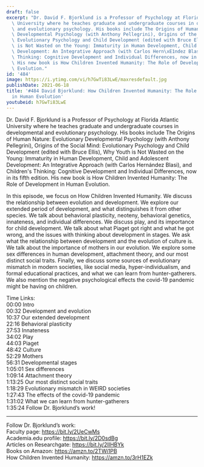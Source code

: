 ```yaml
---
draft: false
excerpt: "Dr. David F. Bjorklund is a Professor of Psychology at Florida Atlantic\
  \ University where he teaches graduate and undergraduate courses in developmental\
  \ and evolutionary psychology. His books include The Origins of Human Nature: Evolutionary\
  \ Developmental Psychology (with Anthony Pellegrini), Origins of the Social Mind:\
  \ Evolutionary Psychology and Child Development (edited with Bruce Ellis), Why Youth\
  \ is Not Wasted on the Young: Immaturity in Human Development, Child and Adolescent\
  \ Development: An Integrative Approach (with Carlos Hern\xE1ndez Blasi), and Children's\
  \ Thinking: Cognitive Development and Individual Differences, now in its fifth edition.\
  \ His new book is How Children Invented Humanity: The Role of Development in Human\
  \ Evolution."
id: '484'
image: https://i.ytimg.com/vi/h7GwTi83LwE/maxresdefault.jpg
publishDate: 2021-06-18
title: '#484 David Bjorklund: How Children Invented Humanity: The Role of Development
  in Human Evolution'
youtubeid: h7GwTi83LwE
---
```

Dr. David F. Bjorklund is a Professor of Psychology at Florida Atlantic University where he teaches graduate and undergraduate courses in developmental and evolutionary psychology. His books include The Origins of Human Nature: Evolutionary Developmental Psychology (with Anthony Pellegrini), Origins of the Social Mind: Evolutionary Psychology and Child Development (edited with Bruce Ellis), Why Youth is Not Wasted on the Young: Immaturity in Human Development, Child and Adolescent Development: An Integrative Approach (with Carlos Hernández Blasi), and Children's Thinking: Cognitive Development and Individual Differences, now in its fifth edition. His new book is How Children Invented Humanity: The Role of Development in Human Evolution.

In this episode, we focus on How Children Invented Humanity. We discuss the relationship between evolution and development. We explore our extended period of development, and what distinguishes it from other species. We talk about behavioral plasticity, neoteny, behavioral genetics, innateness, and individual differences. We discuss play, and its importance for child development. We talk about what Piaget got right and what he got wrong, and the issues with thinking about development in stages. We ask what the relationship between development and the evolution of culture is. We talk about the importance of mothers in our evolution. We explore some sex differences in human development, attachment theory, and our most distinct social traits. Finally, we discuss some sources of evolutionary mismatch in modern societies, like social media, hyper-individualism, and formal educational practices, and what we can learn from hunter-gatherers. We also mention the negative psychological effects the covid-19 pandemic might be having on children.

Time Links:  
00:00 Intro  
00:32  Development and evolution  
10:37  Our extended development  
22:16  Behavioral plasticity  
27:53  Innateness  
34:02  Play  
44:03  Piaget  
48:42  Culture  
52:29  Mothers  
56:31  Developmental stages  
1:05:01  Sex differences  
1:09:14  Attachment theory  
1:13:25  Our most distinct social traits  
1:18:29  Evolutionary mismatch in WEIRD societies  
1:27:43  The effects of the covid-19 pandemic  
1:31:02  What we can learn from hunter-gatherers  
1:35:24  Follow Dr. Bjorklund’s work!

---

Follow Dr. Bjorklund’s work:  
Faculty page: https://bit.ly/2UeCwMs  
Academia.edu profile: https://bit.ly/2D0sdBg  
Articles on Researchgate: https://bit.ly/2IIHBYk  
Books on Amazon: https://amzn.to/2TWi1PB  
How Children Invented Humanity: https://amzn.to/3rH1EZk
